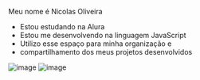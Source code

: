 Meu nome é Nicolas Oliveira
- Estou estudando na Alura
- Estou me desenvolvendo na linguagem JavaScript
- Utilizo esse espaço para minha organização e
- compartilhamento dos meus projetos desenvolvidos

![image](https://media1.tenor.com/m/hcY6CN5Jf_EAAAAC/vai-corinthians-timao.gif)    ![image](https://media.tenor.com/sN9VZgtiV70AAAAi/yin-and-yang.gif)
